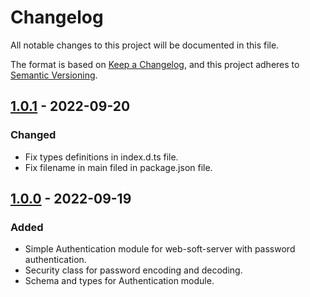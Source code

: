 # Changelog

All notable changes to this project will be documented in this file.

The format is based on [Keep a Changelog](https://keepachangelog.com/en/1.0.0/),
and this project adheres to [Semantic Versioning](https://semver.org/spec/v2.0.0.html).

<!-- ## [Unreleased] -->

## [1.0.1] - 2022-09-20

### Changed

- Fix types definitions in index.d.ts file.
- Fix filename in main filed in package.json file.

## [1.0.0] - 2022-09-19

### Added

- Simple Authentication module for web-soft-server with password authentication.
- Security class for password encoding and decoding.
- Schema and types for Authentication module.

[unreleased]: https://github.com/web-soft-llc/web-soft-server/compare/v1.0.1...master
[1.0.1]: https://github.com/web-soft-llc/web-soft-server/releases/tag/v1.0.0...v1.0.1
[1.0.0]: https://github.com/web-soft-llc/web-soft-server/releases/tag/v1.0.0
